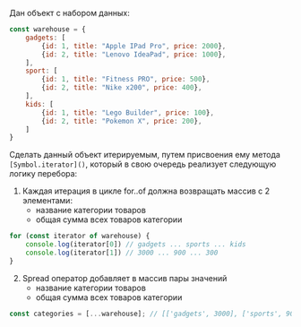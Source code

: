 Дан объект с набором данных:

```javascript
const warehouse = {
	gadgets: [
		{id: 1, title: "Apple IPad Pro", price: 2000},
		{id: 2, title: "Lenovo IdeaPad", price: 1000},
	],
	sport: [
		{id: 1, title: "Fitness PRO", price: 500},
		{id: 2, title: "Nike x200", price: 400},
	],
	kids: [
		{id: 1, title: "Lego Builder", price: 100},
		{id: 2, title: "Pokemon X", price: 200},
	]
}
```

Сделать данный объект итерируемым, путем присвоения ему метода `[Symbol.iterator]()`, который в свою очередь реализует следующую логику перебора:

1. Каждая итерация в цикле for..of должна возвращать массив с 2 элементами:
	* название категории товаров
	* общая сумма всех товаров категории

```javascript
for (const iterator of warehouse) {
	console.log(iterator[0]) // gadgets ... sports ... kids
	console.log(iterator[1]) // 3000 ... 900 ... 300
}
```

2. Spread оператор добавляет в массив пары значений
	* название категории товаров
	* общая сумма всех товаров категории

```javascript
const categories = [...warehouse]; // [['gadgets', 3000], ['sports', 900], ['kids', 300]]
```
